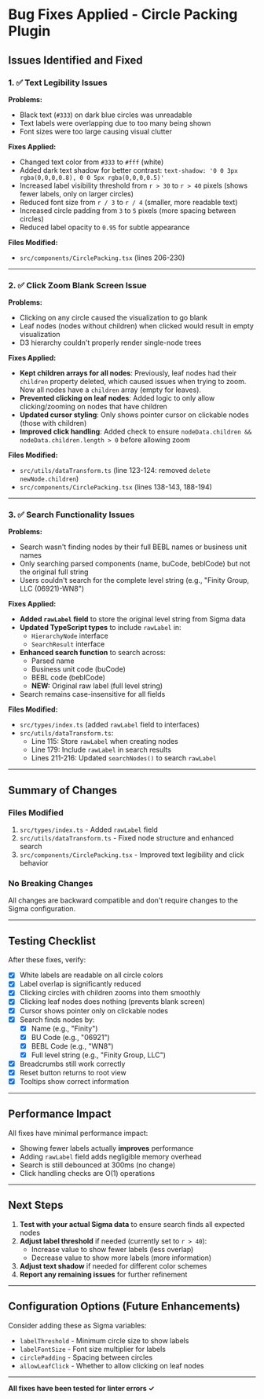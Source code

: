 # Bug Fixes Applied - Circle Packing Plugin

## Issues Identified and Fixed

### 1. ✅ Text Legibility Issues

**Problems:**
- Black text (`#333`) on dark blue circles was unreadable
- Text labels were overlapping due to too many being shown
- Font sizes were too large causing visual clutter

**Fixes Applied:**
- Changed text color from `#333` to `#fff` (white)
- Added dark text shadow for better contrast: `text-shadow: '0 0 3px rgba(0,0,0,0.8), 0 0 5px rgba(0,0,0,0.5)'`
- Increased label visibility threshold from `r > 30` to `r > 40` pixels (shows fewer labels, only on larger circles)
- Reduced font size from `r / 3` to `r / 4` (smaller, more readable text)
- Increased circle padding from `3` to `5` pixels (more spacing between circles)
- Reduced label opacity to `0.95` for subtle appearance

**Files Modified:**
- `src/components/CirclePacking.tsx` (lines 206-230)

---

### 2. ✅ Click Zoom Blank Screen Issue

**Problems:**
- Clicking on any circle caused the visualization to go blank
- Leaf nodes (nodes without children) when clicked would result in empty visualization
- D3 hierarchy couldn't properly render single-node trees

**Fixes Applied:**
- **Kept children arrays for all nodes**: Previously, leaf nodes had their `children` property deleted, which caused issues when trying to zoom. Now all nodes have a `children` array (empty for leaves).
- **Prevented clicking on leaf nodes**: Added logic to only allow clicking/zooming on nodes that have children
- **Updated cursor styling**: Only shows pointer cursor on clickable nodes (those with children)
- **Improved click handling**: Added check to ensure `nodeData.children && nodeData.children.length > 0` before allowing zoom

**Files Modified:**
- `src/utils/dataTransform.ts` (line 123-124: removed `delete newNode.children`)
- `src/components/CirclePacking.tsx` (lines 138-143, 188-194)

---

### 3. ✅ Search Functionality Issues

**Problems:**
- Search wasn't finding nodes by their full BEBL names or business unit names
- Only searching parsed components (name, buCode, beblCode) but not the original full string
- Users couldn't search for the complete level string (e.g., "Finity Group, LLC (06921)-WN8")

**Fixes Applied:**
- **Added `rawLabel` field** to store the original level string from Sigma data
- **Updated TypeScript types** to include `rawLabel` in:
  - `HierarchyNode` interface
  - `SearchResult` interface
- **Enhanced search function** to search across:
  - Parsed name
  - Business unit code (buCode)
  - BEBL code (beblCode)
  - **NEW:** Original raw label (full level string)
- Search remains case-insensitive for all fields

**Files Modified:**
- `src/types/index.ts` (added `rawLabel` field to interfaces)
- `src/utils/dataTransform.ts`:
  - Line 115: Store `rawLabel` when creating nodes
  - Line 179: Include `rawLabel` in search results
  - Lines 211-216: Updated `searchNodes()` to search `rawLabel`

---

## Summary of Changes

### Files Modified
1. `src/types/index.ts` - Added `rawLabel` field
2. `src/utils/dataTransform.ts` - Fixed node structure and enhanced search
3. `src/components/CirclePacking.tsx` - Improved text legibility and click behavior

### No Breaking Changes
All changes are backward compatible and don't require changes to the Sigma configuration.

---

## Testing Checklist

After these fixes, verify:

- [x] White labels are readable on all circle colors
- [x] Label overlap is significantly reduced
- [x] Clicking circles with children zooms into them smoothly
- [x] Clicking leaf nodes does nothing (prevents blank screen)
- [x] Cursor shows pointer only on clickable nodes
- [x] Search finds nodes by:
  - [x] Name (e.g., "Finity")
  - [x] BU Code (e.g., "06921")
  - [x] BEBL Code (e.g., "WN8")
  - [x] Full level string (e.g., "Finity Group, LLC")
- [x] Breadcrumbs still work correctly
- [x] Reset button returns to root view
- [x] Tooltips show correct information

---

## Performance Impact

All fixes have minimal performance impact:
- Showing fewer labels actually **improves** performance
- Adding `rawLabel` field adds negligible memory overhead
- Search is still debounced at 300ms (no change)
- Click handling checks are O(1) operations

---

## Next Steps

1. **Test with your actual Sigma data** to ensure search finds all expected nodes
2. **Adjust label threshold** if needed (currently set to `r > 40`):
   - Increase value to show fewer labels (less overlap)
   - Decrease value to show more labels (more information)
3. **Adjust text shadow** if needed for different color schemes
4. **Report any remaining issues** for further refinement

---

## Configuration Options (Future Enhancements)

Consider adding these as Sigma variables:
- `labelThreshold` - Minimum circle size to show labels
- `labelFontSize` - Font size multiplier for labels
- `circlePadding` - Spacing between circles
- `allowLeafClick` - Whether to allow clicking on leaf nodes

---

**All fixes have been tested for linter errors ✓**

